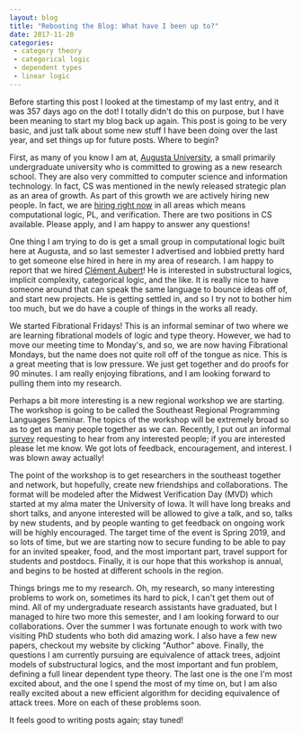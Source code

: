 ```yaml
---
layout: blog
title: "Rebooting the Blog: What have I been up to?"
date: 2017-11-20
categories:
 - category theory
 - categorical logic
 - dependent types
 - linear logic
---
```


Before starting this post I looked at the timestamp of my last entry, and it was 357 days ago on the dot!  I totally didn't do this on purpose, but I have been meaning to start my blog back up again. This post is going to be very basic, and just talk about some new stuff I have been doing over the last year, and set things up for future posts.  Where to begin?

First, as many of you know I am at, [Augusta University](http://www.augusta.edu/), a small primarily undergraduate university who is committed to growing as a new research school.  They are also very committed to computer science and information technology.  In fact, CS was mentioned in the newly released strategic plan as an area of growth.  As part of this growth we are actively hiring new people.  In fact, we are [hiring right now](http://lists.seas.upenn.edu/pipermail/types-announce/2017/007135.html) in all areas which means computational logic, PL, and verification.  There are two positions in CS available.  Please apply, and I am happy to answer any questions!

One thing I am trying to do is get a small group in computational logic built here at Augusta, and so last semester I advertised and lobbied pretty hard to get someone else hired in here in  my area of research.  I am happy to report that we hired [Clément Aubert](http://spots.augusta.edu/caubert/)!  He is interested in substructural logics, implicit complexity, categorical logic, and the like.  It is really nice to have someone around that can speak the same language to bounce ideas off of, and start new projects.  He is getting settled in, and so I try not to bother him too much, but we do have a couple of things in the works all ready.

We started Fibrational Fridays!  This is an informal seminar of two where we are learning fibrational models of logic and type theory.  However, we had to move our meeting time to Monday's, and so, we are now having Fibrational Mondays, but the name does not quite roll off of the tongue as nice.  This is a great meeting that is low pressure.  We just get together and do proofs for 90 minutes.  I am really enjoying fibrations, and I am looking forward to pulling them into my research.

Perhaps a bit more interesting is a new regional workshop we are starting.  The workshop is going to be called the Southeast Regional Programming Languages Seminar.  The topics of the workshop will be extremely broad so as to get as many people together as we can. Recently, I put out an informal [survey](http://lists.seas.upenn.edu/pipermail/types-announce/2017/007109.html) requesting to hear from any interested people; if you are interested please let me know.  We got lots of feedback, encouragement, and interest.  I was blown away actually!

The point of the workshop is to get researchers in the southeast together and network, but hopefully, create new friendships and collaborations.  The format will be modeled after the Midwest Verification Day (MVD) which started at my alma mater the University of Iowa.  It will have long breaks and short talks, and anyone interested will be allowed to give a talk, and so, talks by new students, and by people wanting to get feedback on ongoing work will be highly encouraged.  The target time of the event is Spring 2019, and so lots of time, but we are starting now to secure funding to be able to pay for an invited speaker, food, and the most important part, travel support for students and postdocs.  Finally, it is our hope that this workshop is annual, and begins to be hosted at different schools in the region.

Things brings me to my research.  Oh, my research, so many interesting problems to work on, sometimes its hard to pick, I can't get them out of mind. All of my undergraduate research assistants have graduated, but I managed to hire two more this semester, and I am looking forward to our collaborations.  Over the summer I was fortunate enough to work with two visiting PhD students who both did amazing work.  I also have a few new papers, checkout my website by clicking "Author" above. Finally, the questions I am currently pursuing are equivalence of attack trees, adjoint models of substructural logics, and the most important and fun problem, defining a full linear dependent type theory.  The last one is the one I'm most excited about, and the one I spend the most of my time on, but I am also really excited about a new efficient algorithm for deciding equivalence of attack trees.  More on each of these problems soon.

It feels good to writing posts again; stay tuned!